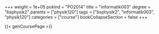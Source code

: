 +++
weight = 1e+05
pokind = "PO2014"
title = "informatik003"
degree = "bsphysik2"
parents = ["physik120"]
tags = ["bsphysik2", "informatik003", "physik120"]
categories = ["course"]
bookCollapseSection = false
+++

{{< genCoursePage >}}
